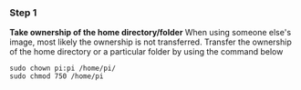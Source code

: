 ### Step 1 ###
**Take ownership of the home directory/folder**
When using someone else's image, most likely the ownership is not transferred. Transfer the ownership of the home directory or a particular folder by using the command below 
```
sudo chown pi:pi /home/pi/
sudo chmod 750 /home/pi
```

